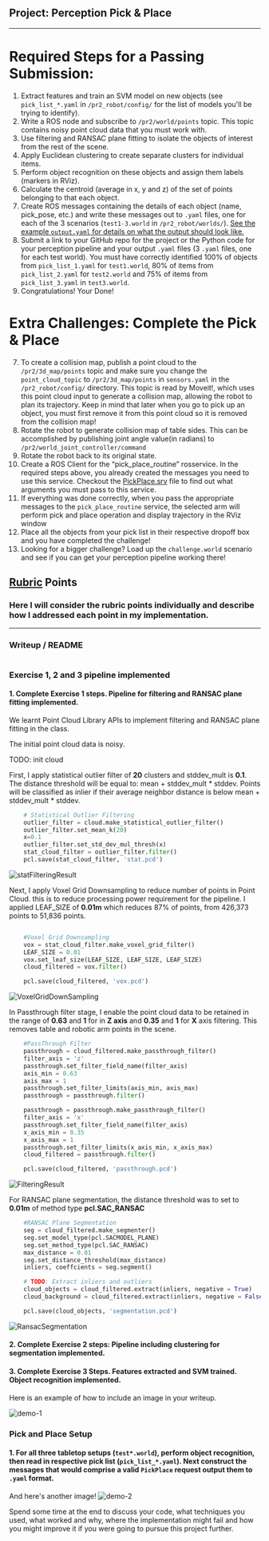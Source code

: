 ## Project: Perception Pick & Place

---


# Required Steps for a Passing Submission:
1. Extract features and train an SVM model on new objects (see `pick_list_*.yaml` in `/pr2_robot/config/` for the list of models you'll be trying to identify). 
2. Write a ROS node and subscribe to `/pr2/world/points` topic. This topic contains noisy point cloud data that you must work with.
3. Use filtering and RANSAC plane fitting to isolate the objects of interest from the rest of the scene.
4. Apply Euclidean clustering to create separate clusters for individual items.
5. Perform object recognition on these objects and assign them labels (markers in RViz).
6. Calculate the centroid (average in x, y and z) of the set of points belonging to that each object.
7. Create ROS messages containing the details of each object (name, pick_pose, etc.) and write these messages out to `.yaml` files, one for each of the 3 scenarios (`test1-3.world` in `/pr2_robot/worlds/`).  [See the example `output.yaml` for details on what the output should look like.](https://github.com/udacity/RoboND-Perception-Project/blob/master/pr2_robot/config/output.yaml)  
8. Submit a link to your GitHub repo for the project or the Python code for your perception pipeline and your output `.yaml` files (3 `.yaml` files, one for each test world).  You must have correctly identified 100% of objects from `pick_list_1.yaml` for `test1.world`, 80% of items from `pick_list_2.yaml` for `test2.world` and 75% of items from `pick_list_3.yaml` in `test3.world`.
9. Congratulations!  Your Done!

# Extra Challenges: Complete the Pick & Place
7. To create a collision map, publish a point cloud to the `/pr2/3d_map/points` topic and make sure you change the `point_cloud_topic` to `/pr2/3d_map/points` in `sensors.yaml` in the `/pr2_robot/config/` directory. This topic is read by Moveit!, which uses this point cloud input to generate a collision map, allowing the robot to plan its trajectory.  Keep in mind that later when you go to pick up an object, you must first remove it from this point cloud so it is removed from the collision map!
8. Rotate the robot to generate collision map of table sides. This can be accomplished by publishing joint angle value(in radians) to `/pr2/world_joint_controller/command`
9. Rotate the robot back to its original state.
10. Create a ROS Client for the “pick_place_routine” rosservice.  In the required steps above, you already created the messages you need to use this service. Checkout the [PickPlace.srv](https://github.com/udacity/RoboND-Perception-Project/tree/master/pr2_robot/srv) file to find out what arguments you must pass to this service.
11. If everything was done correctly, when you pass the appropriate messages to the `pick_place_routine` service, the selected arm will perform pick and place operation and display trajectory in the RViz window
12. Place all the objects from your pick list in their respective dropoff box and you have completed the challenge!
13. Looking for a bigger challenge?  Load up the `challenge.world` scenario and see if you can get your perception pipeline working there!

## [Rubric](https://review.udacity.com/#!/rubrics/1067/view) Points
### Here I will consider the rubric points individually and describe how I addressed each point in my implementation.  

---
### Writeup / README

```` #### 1. Provide a Writeup / README that includes all the rubric points and how you addressed each one.  You can submit your writeup as markdown or pdf.  
````

### Exercise 1, 2 and 3 pipeline implemented
#### 1. Complete Exercise 1 steps. Pipeline for filtering and RANSAC plane fitting implemented.
We learnt Point Cloud Library APIs to implement filtering and RANSAC plane fitting in the class.

The initial point cloud data is noisy.

TODO: init cloud

First, I apply statistical outlier filter of **20** clusters and stddev_mult is **0.1**. The distance threshold will be equal to: mean + stddev_mult * stddev. Points will be classified as inlier if their average neighbor distance is below mean + stddev_mult * stddev.
```python
    # Statistical Outlier Filtering
    outlier_filter = cloud.make_statistical_outlier_filter()
    outlier_filter.set_mean_k(20)
    x=0.1
    outlier_filter.set_std_dev_mul_thresh(x)
    stat_cloud_filter = outlier_filter.filter()
    pcl.save(stat_cloud_filter, 'stat.pcd')

```
![statFilteringResult](images/stat-filtering.png)

Next, I apply Voxel Grid Downsampling to reduce number of points in Point Cloud. this is to reduce processing power requirement for the pipeline. I applied LEAF_SIZE of **0.01m** which reduces 87% of points, from 426,373 points to 51,836 points. 

```python

    #Voxel Grid Downsampling
    vox = stat_cloud_filter.make_voxel_grid_filter()
    LEAF_SIZE = 0.01
    vox.set_leaf_size(LEAF_SIZE, LEAF_SIZE, LEAF_SIZE)
    cloud_filtered = vox.filter()

    pcl.save(cloud_filtered, 'vox.pcd')
```
![VoxelGridDownSampling](images/vox.png)

In Passthrough filter stage, I enable the point cloud data to be retained in the range of  **0.63** and **1** for in **Z axis** and **0.35** and **1** for **X** axis filtering. This removes table and robotic arm points in the scene.

```python
    #PassThrough Filter
    passthrough = cloud_filtered.make_passthrough_filter()
    filter_axis = 'z'
    passthrough.set_filter_field_name(filter_axis)
    axis_min = 0.63
    axis_max = 1
    passthrough.set_filter_limits(axis_min, axis_max)
    passthrough = passthrough.filter()

    passthrough = passthrough.make_passthrough_filter()
    filter_axis = 'x'
    passthrough.set_filter_field_name(filter_axis)
    x_axis_min = 0.35
    x_axis_max = 1
    passthrough.set_filter_limits(x_axis_min, x_axis_max)
    cloud_filtered = passthrough.filter()

    pcl.save(cloud_filtered, 'passthrough.pcd')
```
![FilteringResult](images/passthrough.png)




For RANSAC plane segmentation, the distance threshold was to set to **0.01m** of method type **pcl.SAC_RANSAC**
```python
    #RANSAC Plane Segmentation
    seg = cloud_filtered.make_segmenter()
    seg.set_model_type(pcl.SACMODEL_PLANE)
    seg.set_method_type(pcl.SAC_RANSAC)
    max_distance = 0.01
    seg.set_distance_threshold(max_distance)
    inliers, coeffcients = seg.segment()

    # TODO: Extract inliers and outliers
    cloud_objects = cloud_filtered.extract(inliers, negative = True)
    cloud_background = cloud_filtered.extract(inliers, negative = False)

    pcl.save(cloud_objects, 'segmentation.pcd')

```
![RansacSegmentation](images/ransac-segment.png)


#### 2. Complete Exercise 2 steps: Pipeline including clustering for segmentation implemented.  

#### 3. Complete Exercise 3 Steps.  Features extracted and SVM trained.  Object recognition implemented.
Here is an example of how to include an image in your writeup.

![demo-1](https://user-images.githubusercontent.com/20687560/28748231-46b5b912-7467-11e7-8778-3095172b7b19.png)

### Pick and Place Setup

#### 1. For all three tabletop setups (`test*.world`), perform object recognition, then read in respective pick list (`pick_list_*.yaml`). Next construct the messages that would comprise a valid `PickPlace` request output them to `.yaml` format.

And here's another image! 
![demo-2](https://user-images.githubusercontent.com/20687560/28748286-9f65680e-7468-11e7-83dc-f1a32380b89c.png)

Spend some time at the end to discuss your code, what techniques you used, what worked and why, where the implementation might fail and how you might improve it if you were going to pursue this project further.  



